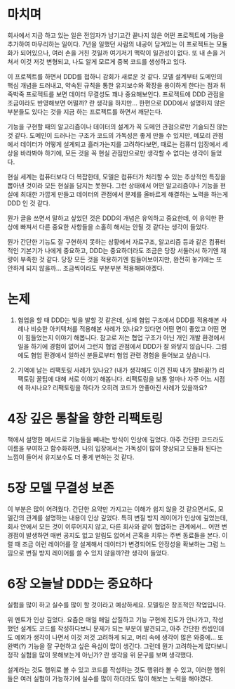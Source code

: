 # 마치며
회사에서 지금 하고 있는 일은 전임자가 남기고간 끝나지 않은 어떤 프로젝트에 기능을 추가하여 마무리하는 일이다. 
7년을 일했던 사람의 내공이 담겨있는 이 프로젝트는 모듈화가 되어있으나, 
여러 손을 거친 것일까 여기저기 맥락이 일관성이 없다. 
또 내 손을 거쳐서 이것 저것 변형되고, 나도 알게 모르게 중복 코드를 생성하고 있다. 

이 프로젝트를 하면서 DDD를 접하니 감회가 새로운 것 같다. 
모델 설계부터 도메인의 핵심 개념을 드러내고, 
약속된 규칙을 통한 유지보수와 확장을 용이하게 한다는 점과
뒤죽박죽 프로젝트를 보면 데이터 무결성도 꽤나 중요해보인다.
프로젝트에 DDD 관점을 조금이라도 반영해보면 어떨까? 란 생각을 하지만...
한편으로 DDD에서 설명하지 않은 부분들도 있다는 것을 지금 하는 프로젝트를 하면서 깨닫는다. 

기능을 구현할 때의 알고리즘이나 데이터의 설계가 꼭 도메인 관점으로만 기술되진 않는 것 같다. 
도메인이 드러나는 구조가 코드의 가독성은 좋게 만들 수 있지만, 
메모리 관점에서 데이터가 어떻게 설계되고 흘러가는지를 고려하다보면, 
때로는 컴퓨터 입장에서 세상을 바라봐야 하기에, 
모든 것을 꼭 현실 관점만으로만 생각할 수 없다는 생각이 들었다.

현실 세계는 컴퓨터보다 더 복잡한데, 
모델은 컴퓨터가 처리할 수 있는 추상적인 특징을 뽑아낸 것이라 모든 현실을 담지는 못한다. 
그런 상태에서 어떤 알고리즘이나 기능을 현실에 최대한 가깝게 만들고 
데이터의 관점에서 문제를 올바르게 해결하는 노력을 하는게 DDD 인 것 같다. 

뭔가 글을 쓰면서 말하고 싶었던 것은 DDD의 개념은 유익하고 중요한데, 
이 유익한 환상에 빠져서 다른 중요한 사항들을 소홀히 해서는 안될 것 같다는 생각이 들었다. 

뭔가 간단한 기능도 잘 구현하지 못하는 상황에서 
자료구조, 알고리즘 등과 같은 컴퓨터적인 기본기가 나에게 중요하고, 
DDD는 중요하더라도 조금은 당장 서둘러서 하기엔 재량이 부족한 것 같다. 
당장 모든 것을 적용하기엔 힘들어보이지만, 완전히 놓기에는 또 안하게 되지 않을까...
조금씩이라도 부분부분 적용해봐야겠다. 

# 논제 
1. 협업을 할 때 DDD는 빛을 발할 것 같은데, 실제 협업 구조에서 DDD를 적용해본 사례나 비슷한 아키텍처를 적용해본 사례가 있나요? 있다면 어떤 면이 좋았고 어떤 면이 힘들었는지 이야기 해봅니다. 참고로 저는 협업 구조가 아닌 개인 개발 환경에서 일을 하기에 경험이 없어서 그런지 협업 관점에서 DDD가 잘 와닿지 않습니다. 그럼에도 협업 환경에서 일하신 분들로부터 협업 관련 경험을 들어보고 싶습니다. 

2. 기억에 남는 리팩토링 사례가 있나요? (내가 생각해도 이건 진짜 내가 잘바꿈!?) 
   리팩토링 꿀팁에 대해 서로 이야기 해봅니다. 리팩토링을 보통 얼마나 자주 어느 시점에 하시나요? 
   리팩토링을 하다가 오히려 코드가 안좋아진 사례가 있을까요? 

# 4장 깊은 통찰을 향한 리팩토링
책에서 설명한 메서드로 기능들을 빼내는 방식이 인상에 깊었다. 
아주 간단한 코드라도 이름을 부여하고 함수화하면, 
나의 입장에서는 가독성이 많이 향상되고 모듈화 된다는 느낌이 들어서 유지보수도 더 좋게 변하는 것 같다. 

# 5장 모델 무결성 보존
이 부분은 많이 어려웠다. 간단한 요약만 가지고는 이해가 쉽지 않을 것 같으면서도, 
모델간의 관계를 설명하는 내용이 인상 깊었다. 
특히 변질 방지 레이어가 인상에 깊었는데, 
회사 안에서 모든 것이 이루어지지 않고, 다른 회사와 같이 협업하는 관계에서... 
어떤 변경점이 발생하면 매번 공지도 없고 알림도 없어서 곤혹을 치루는 주변 동료들을 본다. 
이럴 때 조금 이런 레이어를 잘 설계해서 데이터가 변경되어도 안정성을 확보하는 그럼 느낌으로 변질 방지 레이어를 쓸 수 있지 않을까?란 생각이 들었다.

# 6장 오늘날 DDD는 중요하다
실험을 많이 하고 실수를 많이 할 것이라고 예상하세요. 모델링은 창조적인 작업입니다. 

위 멘트가 인상 깊었다. 
요즘은 매일 매일 삽질하고 기능 구현에 진도가 안나가고, 
작성했던 설계도 코드를 작성하다보니 문제가 되는 부분이 발견되고, 
아주 간단한 컨셉인데도 예외가 생각이 나면서 이것 저것 고려하게 되고, 
머리 속에 생각이 많은 와중에... 또 완벽(?) 기능을 잘 구현하고 싶은 욕심이 많이 생긴다. 
그런데 뭔가 고려하는게 많다보니 정작 실험을 많이 못해보는게 아닌가? 란 생각을 위 문구를 보며 생각했다. 

설계라는 것도 행위로 볼 수 있고 코드를 작성하는 것도 행위라 볼 수 있고, 
이러한 행위들은 여러 실험이 가능하기에 
실수를 많이 하더라도 많이 해보는 노력을 해야겠다. 
